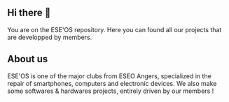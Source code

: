 ## Hi there 👋

You are on the ESE'OS repository. Here you can found all our projects that are developped by members.

## About us

ESE'OS is one of the major clubs from ESEO Angers, specialized in the repair of smartphones, computers and electronic devices. We also make some softwares & hardwares projects, entirely driven by our members !

<!--

**Here are some ideas to get you started:**

🙋‍♀️ A short introduction - what is your organization all about?
🌈 Contribution guidelines - how can the community get involved?
👩‍💻 Useful resources - where can the community find your docs? Is there anything else the community should know?
🍿 Fun facts - what does your team eat for breakfast?
🧙 Remember, you can do mighty things with the power of [Markdown](https://docs.github.com/github/writing-on-github/getting-started-with-writing-and-formatting-on-github/basic-writing-and-formatting-syntax)
-->
